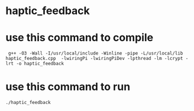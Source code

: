 # haptic_feedback
 # use this command to compile
	 g++ -O3 -Wall -I/usr/local/include -Winline -pipe -L/usr/local/lib haptic_feedback.cpp  -lwiringPi -lwiringPiDev -lpthread -lm -lcrypt -lrt -o haptic_feedback
 # use this command to run
	./haptic_feedback
